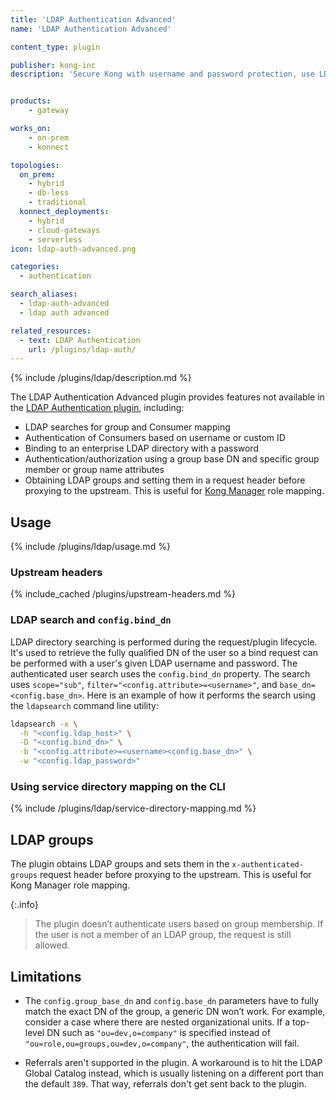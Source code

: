 ```yaml
---
title: 'LDAP Authentication Advanced'
name: 'LDAP Authentication Advanced'

content_type: plugin

publisher: kong-inc
description: 'Secure Kong with username and password protection, use LDAP search and service directory mapping'


products:
    - gateway

works_on:
    - on-prem
    - konnect

topologies:
  on_prem:
    - hybrid
    - db-less
    - traditional
  konnect_deployments:
    - hybrid
    - cloud-gateways
    - serverless
icon: ldap-auth-advanced.png

categories:
  - authentication

search_aliases:
  - ldap-auth-advanced
  - ldap auth advanced

related_resources:
  - text: LDAP Authentication
    url: /plugins/ldap-auth/
---
```


{% include /plugins/ldap/description.md %}

The LDAP Authentication Advanced plugin
provides features not available in the [LDAP Authentication plugin](/plugins/ldap-auth/), including:
* LDAP searches for group and Consumer mapping
* Authentication of Consumers based on username or custom ID
* Binding to an enterprise LDAP directory with a password
* Authentication/authorization using a group base DN and specific group member or group name attributes
* Obtaining LDAP groups and setting them in a request header before proxying to the upstream. This is useful for [Kong Manager](/gateway/kong-manager/) role mapping.

## Usage

{% include /plugins/ldap/usage.md %}

### Upstream headers

{% include_cached /plugins/upstream-headers.md %}

### LDAP search and `config.bind_dn`

LDAP directory searching is performed during the request/plugin lifecycle. It's
used to retrieve the fully qualified DN of the user so a bind
request can be performed with a user's given LDAP username and password. The authenticated user search uses the `config.bind_dn` property. The
search uses `scope="sub"`, `filter="<config.attribute>=<username>"`, and
`base_dn=<config.base_dn>`. Here is an example of how it performs the search
using the `ldapsearch` command line utility:

```bash
ldapsearch -x \
  -h "<config.ldap_host>" \
  -D "<config.bind_dn>" \
  -b "<config.attribute>=<username><config.base_dn>" \
  -w "<config.ldap_password>"
```

### Using service directory mapping on the CLI

{% include /plugins/ldap/service-directory-mapping.md %}

## LDAP groups

The plugin obtains LDAP groups and sets them in the `x-authenticated-groups` request header before proxying to the upstream. 
This is useful for Kong Manager role mapping.

{:.info}
> The plugin doesn’t authenticate users based on group membership. If the user is not a member of an LDAP group, the request is still allowed.

## Limitations

* The `config.group_base_dn` and `config.base_dn` parameters have to fully match the exact DN of the group, 
a generic DN won’t work. 
For example, consider a case where there are nested organizational units. If a
top-level DN such as `"ou=dev,o=company"` is specified instead of
`"ou=role,ou=groups,ou=dev,o=company"`, the authentication will fail.

* Referrals aren't supported in the plugin. A workaround is
to hit the LDAP Global Catalog instead, which is usually listening on a
different port than the default `389`. That way, referrals don't get sent
back to the plugin.
